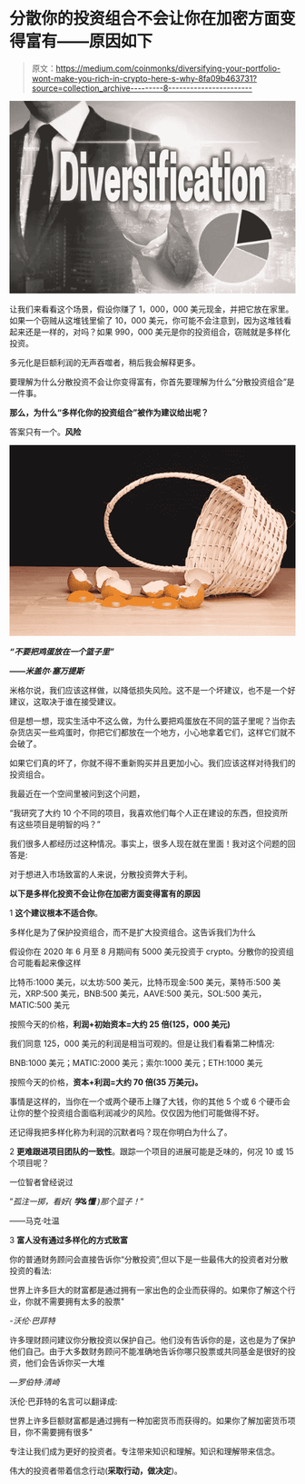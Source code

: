 # 分散你的投资组合不会让你在加密方面变得富有——原因如下

> 原文：<https://medium.com/coinmonks/diversifying-your-portfolio-wont-make-you-rich-in-crypto-here-s-why-8fa09b463731?source=collection_archive---------8----------------------->

![](img/1f5df1bc82e19d32768b549659734079.png)

让我们来看看这个场景，假设你赚了 1，000，000 美元现金，并把它放在家里。如果一个窃贼从这堆钱里偷了 10，000 美元，你可能不会注意到，因为这堆钱看起来还是一样的，对吗？如果 990，000 美元是你的投资组合，窃贼就是多样化投资。

多元化是巨额利润的无声吞噬者，稍后我会解释更多。

要理解为什么分散投资不会让你变得富有，你首先要理解为什么“分散投资组合”是一件事。

**那么，为什么“多样化你的投资组合”被作为建议给出呢？**

答案只有一个。**风险**

![](img/789472839b47603c7d8695c92759ee1f.png)

***“不要把鸡蛋放在一个篮子里”***

***——米盖尔·塞万提斯***

米格尔说，我们应该这样做，以降低损失风险。这不是一个坏建议，也不是一个好建议，这取决于谁在接受建议。

但是想一想，现实生活中不这么做，为什么要把鸡蛋放在不同的篮子里呢？当你去杂货店买一些鸡蛋时，你把它们都放在一个地方，小心地拿着它们，这样它们就不会破了。

如果它们真的坏了，你就不得不重新购买并且更加小心。我们应该这样对待我们的投资组合。

我最近在一个空间里被问到这个问题，

“我研究了大约 10 个不同的项目，我喜欢他们每个人正在建设的东西，但投资所有这些项目是明智的吗？”

我们很多人都经历过这种情况。事实上，很多人现在就在里面！我对这个问题的回答是:

对于想进入市场致富的人来说，分散投资弊大于利。

**以下是多样化投资不会让你在加密方面变得富有的原因**

1 **这个建议根本不适合你**。

多样化是为了保护投资组合，而不是扩大投资组合。这告诉我们为什么

假设你在 2020 年 6 月至 8 月期间有 5000 美元投资于 crypto。分散你的投资组合可能看起来像这样

比特币:1000 美元，以太坊:500 美元，比特币现金:500 美元，莱特币:500 美元，XRP:500 美元，BNB:500 美元，AAVE:500 美元，SOL:500 美元，MATIC:500 美元

按照今天的价格，**利润+初始资本=大约 25 倍(125，000 美元)**

我们同意 125，000 美元的利润是相当可观的。但是让我们看看第二种情况:

BNB:1000 美元；MATIC:2000 美元；索尔:1000 美元；ETH:1000 美元

按照今天的价格，**资本+利润=大约 70 倍(35 万美元)。**

事情是这样的，当你在一个或两个硬币上赚了大钱，你的其他 5 个或 6 个硬币会让你的整个投资组合面临利润减少的风险。仅仅因为他们可能做得不好。

还记得我把多样化称为利润的沉默者吗？现在你明白为什么了。

2 **更难跟进项目团队的一致性**。跟踪一个项目的进展可能是乏味的，何况 10 或 15 个项目呢？

一位智者曾经说过

”*孤注一掷，看好(* ***学&懂*** *)那个篮子！*”

——马克·吐温

3 **富人没有通过多样化的方式致富**

你的普通财务顾问会直接告诉你“分散投资”,但以下是一些最伟大的投资者对分散投资的看法:

世界上许多巨大的财富都是通过拥有一家出色的企业而获得的。如果你了解这个行业，你就不需要拥有太多的股票"

*-沃伦·巴菲特*

许多理财顾问建议你分散投资以保护自己。他们没有告诉你的是，这也是为了保护他们自己。由于大多数财务顾问不能准确地告诉你哪只股票或共同基金是很好的投资，他们会告诉你买一大堆

*—罗伯特·清崎*

沃伦·巴菲特的名言可以翻译成:

世界上许多巨额财富都是通过拥有一种加密货币而获得的。如果你了解加密货币项目，你不需要拥有很多"

专注让我们成为更好的投资者。专注带来知识和理解。知识和理解带来信念。

伟大的投资者带着信念行动(**采取行动，做决定**)。